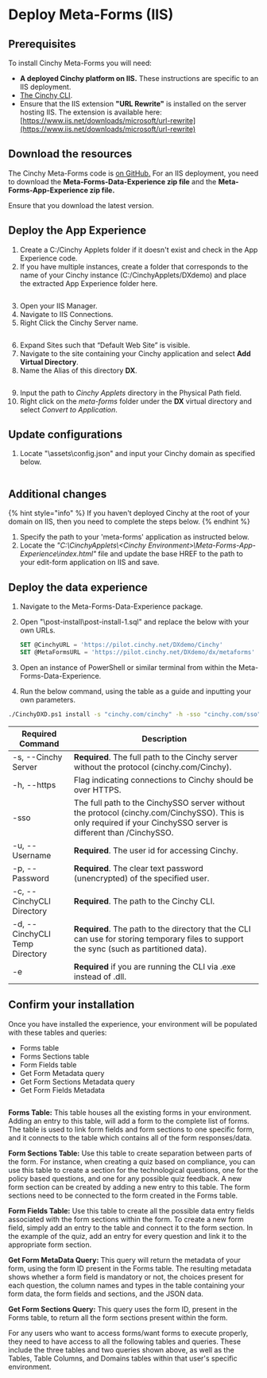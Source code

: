 # Deploy Meta-Forms (IIS)

## Prerequisites

To install Cinchy Meta-Forms you will need:

- **A deployed Cinchy platform on IIS.** These instructions are specific to an IIS deployment.
-  [The Cinchy CLI](https://cli.docs.cinchy.com/connections-installation-guide/v5-connections-and-cli-installation-guide#3.-running-the-cli).
- Ensure that the IIS extension **"URL Rewrite"** is installed on the server hosting IIS. The extension is available here: [https://www.iis.net/downloads/microsoft/url-rewrite](https://www.iis.net/downloads/microsoft/url-rewrite)

## Download the resources

The Cinchy Meta-Forms code is [on GitHub.](https://github.com/cinchy-co/meta-releases/tree/main/Meta-Forms) For an IIS deployment, you need to download the **Meta-Forms-Data-Experience zip file** and the **Meta-Forms-App-Experience zip file.**

Ensure that you download the latest version.

## Deploy the App Experience

1. Create a C:/Cinchy Applets folder if it doesn't exist and check in the App Experience code.
2. If you have multiple instances, create a folder that corresponds to the name of your Cinchy instance (C:/CinchyApplets/DXdemo) and place the extracted App Experience folder here.

<figure><img src="../../.gitbook/assets/image (29) (1).png" alt=""><figcaption></figcaption></figure>

3. Open your IIS Manager.
4. Navigate to IIS Connections.
5. Right Click the Cinchy Server name.

<figure><img src="../../.gitbook/assets/image (593).png" alt=""><figcaption></figcaption></figure>

6. Expand Sites such that “Default Web Site” is visible.
7. Navigate to the site containing your Cinchy application and select **Add Virtual Directory**.
8. Name the Alias of this directory **DX**.

<figure><img src="../../.gitbook/assets/image (600).png" alt=""><figcaption></figcaption></figure>

9. Input the path to _Cinchy Applets_ directory in the Physical Path field.
10. Right click on the _meta-forms_ folder under the **DX** virtual directory and select _Convert to Application_.

## Update configurations

1. Locate "\assets\config.json" and input your Cinchy domain as specified below.

<figure><img src="../../.gitbook/assets/image (565).png" alt=""><figcaption></figcaption></figure>

## Additional changes

{% hint style="info" %}
If you haven't deployed Cinchy at the root of your domain on IIS, then you need to complete the steps below.
{% endhint %}

1. Specify the path to your 'meta-forms' application as instructed below.
2. Locate the _"C:\CinchyApplets\\\<Cinchy Environment>\Meta-Forms-App-Experience\index.html"_ file and update the base HREF to the path to your edit-form application on IIS and save.

## Deploy the data experience

1. Navigate to the Meta-Forms-Data-Experience package.
2. Open "\post-install\post-install-1.sql" and replace the below with your own URLs.

   ```sql
   SET @CinchyURL = 'https://pilot.cinchy.net/DXdemo/Cinchy'
   SET @MetaFormsURL = 'https://pilot.cinchy.net/DXdemo/dx/metaforms'
   ```

3. Open an instance of PowerShell or similar terminal from within the Meta-Forms-Data-Experience.
4. Run the below command, using the table as a guide and inputting your own parameters.

```bash
./CinchyDXD.ps1 install -s "cinchy.com/cinchy" -h -sso "cinchy.com/sso" -u user -p pass -c "C:\Users\Downloads\Cinchy Connections v5.5.3\Cinchy Connections CLI\Cinchy Connections CLI (win-x64)" -d "C:\sometempdirectory" -e
```
<!-- vale off -->
| Required Command               | Description                                                                                                                                                           |
| ------------------------------ | --------------------------------------------------------------------------------------------------------------------------------------------------------------------- |
| -s, --Cinchy Server            | **Required**. The full path to the Cinchy server without the protocol (cinchy.com/Cinchy).                                                                       |
| -h, --https                    | Flag indicating connections to Cinchy should be over HTTPS.                                                                                                           |
| -sso                           | The full path to the CinchySSO server without the protocol (cinchy.com/CinchySSO). This is only required if your CinchySSO server is different than /CinchySSO. |
| -u, --Username                 | **Required**. The user id for accessing Cinchy.                                                                                                                       |
| -p, --Password                 | **Required**. The clear text password (unencrypted) of the specified user.                                                                                            |
| -c, --CinchyCLI Directory      | **Required**. The path to the Cinchy CLI.                                                                                                                             |
| -d, --CinchyCLI Temp Directory | **Required**. The path to the directory that the CLI can use for storing temporary files to support the sync (such as partitioned data).                                 |
| -e                             | **Required** if you are running the CLI via .exe instead of .dll.                                                                                                       |
<!-- vale on -->
## Confirm your installation

Once you have installed the experience, your environment will be populated with these tables and queries:

- Forms table
- Forms Sections table
- Form Fields table
- Get Form Metadata query
- Get Form Sections Metadata query
- Get Form Fields Metadata

<figure><img src="../../.gitbook/assets/image (213).png" alt=""><figcaption></figcaption></figure>

**Forms Table:** This table houses all the existing forms in your environment. Adding an entry to this table, will add a form to the complete list of forms. The table is used to link form fields and form sections to one specific form, and it connects to the table which contains all of the form responses/data.

**Form Sections Table:** Use this table to create separation between parts of the form. For instance, when creating a quiz based on compliance, you can use this table to create a section for the technological questions, one for the policy based questions, and one for any possible quiz feedback. A new form section can be created by adding a new entry to this table. The form sections need to be connected to the form created in the Forms table.

**Form Fields Table:** Use this table to create all the possible data entry fields associated with the form sections within the form. To create a new form field, simply add an entry to the table and connect it to the form section. In the example of the quiz, add an entry for every question and link it to the appropriate form section.

**Get Form MetaData Query:** This query will return the metadata of your form, using the form ID present in the Forms table. The resulting metadata shows whether a form field is mandatory or not, the choices present for each question, the column names and types in the table containing your form data, the form fields and sections, and the JSON data.

**Get Form Sections Query:** This query uses the form ID, present in the Forms table, to return all the form sections present within the form.

For any users who want to access forms/want forms to execute properly, they need to have access to all the following tables and queries. These include the three tables and two queries shown above, as well as the Tables, Table Columns, and Domains tables within that user's specific environment.
